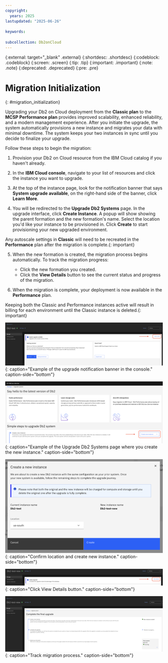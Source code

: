 ```yaml
---
copyright:
  years: 2025
lastupdated: "2025-06-26"

keywords:

subcollection: Db2onCloud
---
```



{:external: target="_blank" .external}
{:shortdesc: .shortdesc}
{:codeblock: .codeblock}
{:screen: .screen}
{:tip: .tip}
{:important: .important}
{:note: .note}
{:deprecated: .deprecated}
{:pre: .pre}

# Migration Initialization
{: #migration_initialization}

Upgrading your Db2 on Cloud deployment from the **Classic plan** to the **MCSP Performance plan** provides improved scalability, enhanced reliability, and a modern management experience. After you initiate the upgrade, the system automatically provisions a new instance and migrates your data with minimal downtime. The system keeps your two instances in sync until you decide to finalize your upgrade.

Follow these steps to begin the migration:

1. Provision your Db2 on Cloud resource from the IBM Cloud catalog if you haven't already.

2. In the **IBM Cloud console**, navigate to your list of resources and click the instance you want to upgrade.

3. At the top of the instance page, look for the notification banner that says **System upgrade available**, on the right-hand side of the banner, click **Learn More**.

4. You will be redirected to the **Upgrade Db2 Systems** page. In the upgrade interface, click **Create Instance**. A popup will show showing the parent formation and the new formation's name. Select the location you'd like your instance to be provisioned in. Click **Create** to start provisioning your new upgraded environment.

Any autoscale settings in **Classic** will need to be recreated in the **Performance** plan after the migration is complete.{: important}

5. When the new formation is created, the migration process begins automatically. To track the migration progress:

   - Click the new formation you created.
   - Click the **View Details** button to see the current status and progress of the migration.

6. When the migration is complete, your deployment is now available in the **Performance** plan.

Keeping both the Classic and Performance instances active will result in billing for each environment until the Classic instance is deleted.{: important}

![System upgrade notification banner example](images/migration_learn_more.png){: caption="Example of the upgrade notification banner in the console." caption-side="bottom"}

![Upgrade Db2 Systems page example](images/migration_create_new_instance.png){: caption="Example of the Upgrade Db2 Systems page where you create the new instance." caption-side="bottom"}

![Create Instance Confirm](images/migration_create_confirm.png){: caption="Confirm location and create new instance." caption-side="bottom"}

![Migration view details button](images/migration_view_details.png){: caption="Click View Details button." caption-side="bottom"}

![Migration track migration process](images/migration_complete_restore.png){: caption="Track migration process." caption-side="bottom"}

